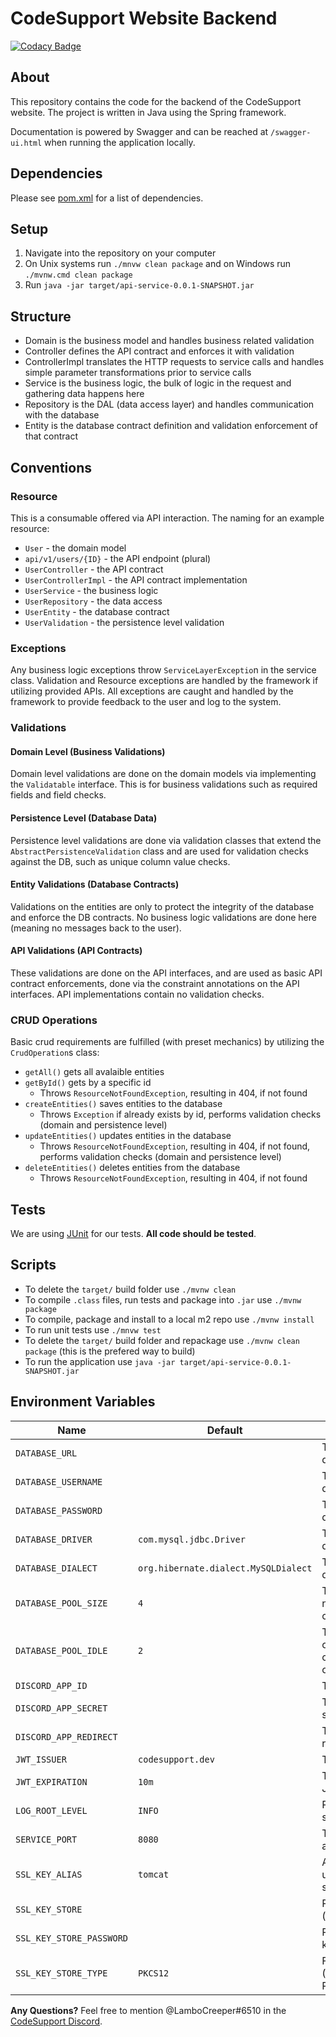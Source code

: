 # CodeSupport Website Backend

[![Codacy Badge](https://api.codacy.com/project/badge/Grade/448f0a0fbf14480ca9735246d3ade25f)](https://app.codacy.com/gh/codesupport/website-backend?utm_source=github.com&utm_medium=referral&utm_content=codesupport/website-backend&utm_campaign=Badge_Grade_Settings)

## About
This repository contains the code for the backend of the CodeSupport website. The project is written in Java using the Spring framework. 

Documentation is powered by Swagger and can be reached at `/swagger-ui.html` when running the application locally.

## Dependencies
Please see [pom.xml](https://github.com/codesupport/website-backend/blob/develop/pom.xml) for a list of dependencies.

## Setup
1. Navigate into the repository on your computer
2. On Unix systems run `./mnvw clean package` and on Windows run `./mvnw.cmd clean package`
3. Run `java -jar target/api-service-0.0.1-SNAPSHOT.jar`

## Structure
- Domain is the business model and handles business related validation
- Controller defines the API contract and enforces it with validation
- ControllerImpl translates the HTTP requests to service calls and handles simple parameter transformations prior to service calls
- Service is the business logic, the bulk of logic in the request and gathering data happens here
- Repository is the DAL (data access layer) and handles communication with the database
- Entity is the database contract definition and validation enforcement of that contract

## Conventions
### Resource
This is a consumable offered via API interaction. The naming for an example resource:
- `User` - the domain model
- `api/v1/users/{ID}` - the API endpoint (plural)
- `UserController` - the API contract
- `UserControllerImpl` - the API contract implementation
- `UserService` - the business logic
- `UserRepository` - the data access
- `UserEntity` - the database contract
- `UserValidation` - the persistence level validation

### Exceptions
Any business logic exceptions throw `ServiceLayerExceptio`n in the service class. Validation and Resource exceptions are handled by the framework if utilizing provided APIs. All exceptions are caught and handled by the framework to provide feedback to the user and log to the system.

### Validations
#### Domain Level (Business Validations)
Domain level validations are done on the domain models via implementing the `Validatable` interface. This is for business validations such as required fields and field checks.

#### Persistence Level (Database Data)
Persistence level validations are done via validation classes that extend the `AbstractPersistenceValidation` class and are used for validation checks against the DB, such as unique column value checks.

#### Entity Validations (Database Contracts)
Validations on the entities are only to protect the integrity of the database and enforce the DB contracts. No business logic validations are done here (meaning no messages back to the user).

#### API Validations (API Contracts)
These validations are done on the API interfaces, and are used as basic API contract enforcements, done via the constraint annotations on the API interfaces. API implementations contain no validation checks.

### CRUD Operations
Basic crud requirements are fulfilled (with preset mechanics) by utilizing the `CrudOperation`s class:
- `getAll()` gets all avalaible entities
- `getById()` gets by a specific id
  - Throws `ResourceNotFoundException`, resulting in 404, if not found
- `createEntities()` saves entities to the database
  - Throws `Exception` if already exists by id, performs validation checks (domain and persistence level)
- `updateEntities()` updates entities in the database
  - Throws `ResourceNotFoundException`, resulting in 404, if not found, performs validation checks (domain and persistence level)
- `deleteEntities()` deletes entities from the database
  - Throws `ResourceNotFoundException`, resulting in 404, if not found

## Tests
We are using [JUnit](https://junit.org/junit4/) for our tests. **All code should be tested**.

## Scripts
- To delete the `target/` build folder use `./mvnw clean`
- To compile `.class` files, run tests and package into `.jar` use `./mvnw package`
- To compile, package and install to a local m2 repo use `./mvnw install`
- To run unit tests use `./mnvw test`
- To delete the `target/` build folder and repackage use `./mvnw clean package` (this is the prefered way to build)
- To run the application use `java -jar target/api-service-0.0.1-SNAPSHOT.jar`

## Environment Variables
Name | Default | Description
---|---|---
`DATABASE_URL` |  | The URL to the database
`DATABASE_USERNAME` | | The username for the database
`DATABASE_PASSWORD` | | The password for the database
`DATABASE_DRIVER` | `com.mysql.jdbc.Driver` | The driver for the database
`DATABASE_DIALECT` | `org.hibernate.dialect.MySQLDialect ` | The dialect for the database
`DATABASE_POOL_SIZE` | `4` | The maximum number of database connections
`DATABASE_POOL_IDLE` | `2` | The minimum number of database connections to keep open
`DISCORD_APP_ID` | | The Discord app's ID
`DISCORD_APP_SECRET` | | The Discord app's secret
`DISCORD_APP_REDIRECT` | | The Discord app's redirect for OAuth
`JWT_ISSUER` | `codesupport.dev` | The JWT issuer
`JWT_EXPIRATION` | `10m` | The length of time a JWT lasts
`LOG_ROOT_LEVEL` | `INFO` | Root logging level for spring logs
`SERVICE_PORT` | `8080` | The port to run the application on
`SSL_KEY_ALIAS` | `tomcat` | Alias for certificate, used with openssl step
`SSL_KEY_STORE` | | Path to the keystore (/etc/.../keystore.p12)
`SSL_KEY_STORE_PASSWORD` | | Password to access keystore
`SSL_KEY_STORE_TYPE` | `PKCS12` | Format for keystore (Spring likes PKCS12)

**Any Questions?** Feel free to mention @LamboCreeper#6510 in the [CodeSupport Discord](https://discord.gg/Hn9SETt).
